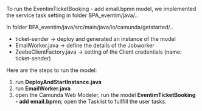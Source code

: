 To run the EventimTicketBooking - add email.bpmn model, we implemented the service task setting in folder BPA_eventim/java/..

In folder BPA_eventim/java/src/main/java/io/camunda/getstarted/..
- ticket-sender -> deploy and generated an instance of the model
- EmailWorker.java -> define the details of the Jobworker
- ZeebeClientFactory.java -> setting of the Client credentials (name: ticket-sender)

Here are the steps to run the model:
1. run  **DeployAndStartInstance.java**
2. run **EmailWorker.java**
3. open the Camunda Web Modeler, run the model **EventimTicketBooking - add email.bpmn**; open the Tasklist to fullfill the user tasks.

